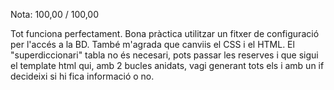 Nota: 100,00 / 100,00

Tot funciona perfectament. Bona pràctica utilitzar un fitxer de configuració per l'accés a la BD. També m'agrada que canviis el CSS i el HTML. El "superdiccionari" tabla no és necesari, pots passar les reserves i que sigui el template html qui, amb 2 bucles anidats, vagi generant tots els <td> i amb un if decideixi si hi fica informació o no.